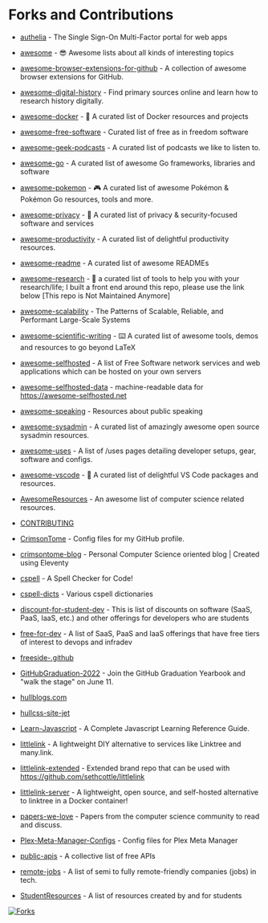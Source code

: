 # Forks and Contributions

<!-- start: readme-repos-list -->
<!-- This list is auto-generated using readme-repos-list -->
<!-- Do not edit this list manually, your changes will be overwritten -->
* [authelia](https://github.com/forks-by-kieran/authelia) - The Single Sign-On Multi-Factor portal for web apps

* [awesome](https://github.com/forks-by-kieran/awesome) - 😎 Awesome lists about all kinds of interesting topics

* [awesome-browser-extensions-for-github](https://github.com/forks-by-kieran/awesome-browser-extensions-for-github) - A collection of awesome browser extensions for GitHub.

* [awesome-digital-history](https://github.com/forks-by-kieran/awesome-digital-history) - Find primary sources online and learn how to research history digitally.

* [awesome-docker](https://github.com/forks-by-kieran/awesome-docker) - :whale: A curated list of Docker resources and projects

* [awesome-free-software](https://github.com/forks-by-kieran/awesome-free-software) - Curated list of free as in freedom software

* [awesome-geek-podcasts](https://github.com/forks-by-kieran/awesome-geek-podcasts) - A curated list of podcasts we like to listen to. 

* [awesome-go](https://github.com/forks-by-kieran/awesome-go) - A curated list of awesome Go frameworks, libraries and software

* [awesome-pokemon](https://github.com/forks-by-kieran/awesome-pokemon) - :video_game: A curated list of awesome Pokémon & Pokémon Go resources, tools and more.

* [awesome-privacy](https://github.com/forks-by-kieran/awesome-privacy) - 🦄  A curated list of privacy & security-focused software and services

* [awesome-productivity](https://github.com/forks-by-kieran/awesome-productivity) - A curated list of delightful productivity resources.

* [awesome-readme](https://github.com/forks-by-kieran/awesome-readme) - A curated list of awesome READMEs

* [awesome-research](https://github.com/forks-by-kieran/awesome-research) - :seedling: a curated list of tools to help you with your research/life; I built a front end around this repo, please use the link below [This repo is Not Maintained Anymore]  

* [awesome-scalability](https://github.com/forks-by-kieran/awesome-scalability) - The Patterns of Scalable, Reliable, and Performant Large-Scale Systems

* [awesome-scientific-writing](https://github.com/forks-by-kieran/awesome-scientific-writing) - :keyboard: A curated list of awesome tools, demos and resources to go beyond LaTeX 

* [awesome-selfhosted](https://github.com/forks-by-kieran/awesome-selfhosted) - A list of Free Software network services and web applications which can be hosted on your own servers

* [awesome-selfhosted-data](https://github.com/forks-by-kieran/awesome-selfhosted-data) - machine-readable data for https://awesome-selfhosted.net

* [awesome-speaking](https://github.com/forks-by-kieran/awesome-speaking) - Resources about public speaking

* [awesome-sysadmin](https://github.com/forks-by-kieran/awesome-sysadmin) - A curated list of amazingly awesome open source sysadmin resources.

* [awesome-uses](https://github.com/forks-by-kieran/awesome-uses) - A list of /uses pages detailing developer setups, gear, software and configs.

* [awesome-vscode](https://github.com/forks-by-kieran/awesome-vscode) - 🎨 A curated list of delightful VS Code packages and resources.

* [AwesomeResources](https://github.com/forks-by-kieran/AwesomeResources) - An awesome list of computer science related resources.

* [CONTRIBUTING](https://github.com/forks-by-kieran/CONTRIBUTING)

* [CrimsonTome](https://github.com/forks-by-kieran/CrimsonTome) - Config files for my GitHub profile.

* [crimsontome-blog](https://github.com/forks-by-kieran/crimsontome-blog) - Personal Computer Science oriented blog | Created using Eleventy

* [cspell](https://github.com/forks-by-kieran/cspell) - A Spell Checker for Code!

* [cspell-dicts](https://github.com/forks-by-kieran/cspell-dicts) - Various cspell dictionaries

* [discount-for-student-dev](https://github.com/forks-by-kieran/discount-for-student-dev) - This is list of discounts on software (SaaS, PaaS, IaaS, etc.) and other offerings for developers who are students

* [free-for-dev](https://github.com/forks-by-kieran/free-for-dev) - A list of SaaS, PaaS and IaaS offerings that have free tiers of interest to devops and infradev

* [freeside-.github](https://github.com/forks-by-kieran/freeside-.github)

* [GitHubGraduation-2022](https://github.com/forks-by-kieran/GitHubGraduation-2022) - Join the GitHub Graduation Yearbook and "walk the stage" on June 11.

* [hullblogs.com](https://github.com/forks-by-kieran/hullblogs.com)

* [hullcss-site-jet](https://github.com/forks-by-kieran/hullcss-site-jet)

* [Learn-Javascript](https://github.com/forks-by-kieran/Learn-Javascript) - A Complete Javascript Learning Reference Guide.

* [littlelink](https://github.com/forks-by-kieran/littlelink) - A lightweight DIY alternative to services like Linktree and many.link.

* [littlelink-extended](https://github.com/forks-by-kieran/littlelink-extended) - Extended brand repo that can be used with https://github.com/sethcottle/littlelink

* [littlelink-server](https://github.com/forks-by-kieran/littlelink-server) - A lightweight, open source, and self-hosted alternative to linktree in a Docker container!

* [papers-we-love](https://github.com/forks-by-kieran/papers-we-love) - Papers from the computer science community to read and discuss.

* [Plex-Meta-Manager-Configs](https://github.com/forks-by-kieran/Plex-Meta-Manager-Configs) - Config files for Plex Meta Manager

* [public-apis](https://github.com/forks-by-kieran/public-apis) - A collective list of free APIs

* [remote-jobs](https://github.com/forks-by-kieran/remote-jobs) - A list of semi to fully remote-friendly companies (jobs) in tech.

* [StudentResources](https://github.com/forks-by-kieran/StudentResources) - A list of resources created by and for students

<!-- end: readme-repos-list -->

<a href="https://github.com/forks-by-kieran"><img alt="Forks" title="Forks" src="https://custom-icon-badges.demolab.com/badge/-Forks%20By%20Kieran-1F222E?style=for-the-badge&logoColor=white&logo=fork"/></a>